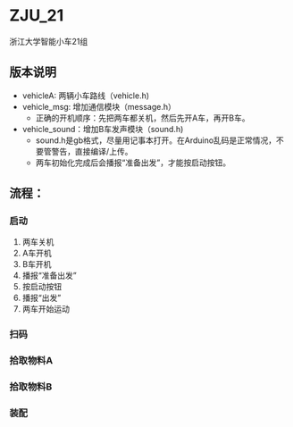 # ZJU_21
 浙江大学智能小车21组
  
## 版本说明
- vehicleA: 两辆小车路线（vehicle.h)
- vehicle_msg: 增加通信模块（message.h）
  - 正确的开机顺序：先把两车都关机，然后先开A车，再开B车。
- vehicle_sound：增加B车发声模块（sound.h)
  - sound.h是gb格式，尽量用记事本打开。在Arduino乱码是正常情况，不要管警告，直接编译/上传。
  - 两车初始化完成后会播报“准备出发”，才能按启动按钮。

## 流程：
### 启动
 1. 两车关机
 2. A车开机
 3. B车开机
 4. 播报“准备出发”
 5. 按启动按钮
 6. 播报“出发”
 7. 两车开始运动
###  扫码
###  拾取物料A
###  拾取物料B
###  装配
